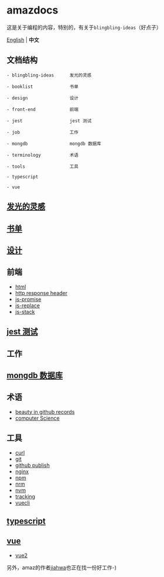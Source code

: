 # amazdocs
这是关于编程的内容，特别的，有关于`blingbling-ideas`（好点子）

[English](./README.md) | **中文**

## 文档结构

```doc
- blingbling-ideas      发光的灵感

- booklist              书单

- design                设计

- front-end             前端

- jest                  jest 测试

- job                   工作

- mongdb                mongdb 数据库

- terminology           术语

- tools                 工具

- typescript

- vue
```

## [发光的灵感]

[发光的灵感]: ./blingbling-ideas/README.zh-CN.md

## [书单]
[书单]: ./booklist/README.zh-CN.md
## [设计]
[设计]: ./design/sketch.md
## 前端
- [html](./front-end/html.md)
- [http response header](./front-end/http-responseHeader.md)
- [js-promise](./front-end/js-promise.md)
- [js-replace](./front-end/js-replace.md)
- [js-stack](./front-end/js-stack.md)
## [jest 测试]
[jest 测试]: ./jest/jest.api.md
## 工作
## [mongdb 数据库]
[mongdb 数据库]: ./mongdb/README.md
## 术语
- [beauty in github records](./terminology/beauty.in.github.records.md)
- [computer Science](./terminology/computer.Science.md)
## 工具
- [curl](./tools/curl.zh-CN.md)
- [git](./tools/git.zh-CN.md)
- [github publish](./tools/github.publish.zh-CN.md)
- [nginx](./tools/nginx.md)
- [npm](./tools/npm.zh-CN.md)
- [nrm](./tools/nrm.zh-CN.md)
- [nvm](./tools/nvm.zh-CN.md)
- [tracking](./tools/tracking.zh-CN.md)
- [vuecli](./tools/vuecli.zh-CN.md)
## [typescript]
[typescript]: ./typescript/README.zh-CN.md
## [vue]
- [vue2](./vue/vue2/README.zh-CN.md)

[vue]: ./vue/README.zh-CN.md.md

另外，amaz的作者[jiahwa](https://github.com/jiahwa)也正在找一份好工作-)